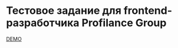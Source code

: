 # Тестовое задание для frontend-разработчика Profilance Group

[DEMO](http://profilance-test.vercel.app/)
